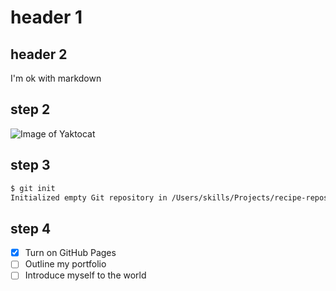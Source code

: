 # header 1
## header 2
I'm ok with markdown

## step 2
![Image of Yaktocat](https://octodex.github.com/images/yaktocat.png)


## step 3
```sh
$ git init
Initialized empty Git repository in /Users/skills/Projects/recipe-repository/.git/
```
## step 4
- [X] Turn on GitHub Pages
- [ ] Outline my portfolio
- [ ] Introduce myself to the world
